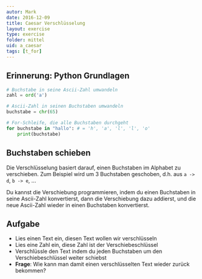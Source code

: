 ```yaml
---
autor: Mark  
date: 2016-12-09
title: Caesar Verschlüsselung
layout: exercise
type: exercise
folder: mittel
uid: a_caesar
tags: [t_for]
---
```


## Erinnerung: Python Grundlagen

```python
# Buchstabe in seine Ascii-Zahl umwandeln
zahl = ord('a')

# Ascii-Zahl in seinen Buchstaben umwandeln
buchstabe = chr(65)

# For-Schleife, die alle Buchstaben durchgeht
for buchstabe in "hallo": # = 'h', 'a', 'l', 'l', 'o'
    print(buchstabe)    
```

## Buchstaben schieben

Die Verschlüsselung basiert darauf, einen Buchstaben im Alphabet zu verschieben.
Zum Beispiel wird um 3 Buchstaben geschoben, d.h. aus `a -> d`, `b -> e`, ...

Du kannst die Verschiebung programmieren, indem du einen Buchstaben in seine Ascii-Zahl konvertierst,
dann die Verschiebung dazu addierst, und die neue Ascii-Zahl wieder in einen Buchstaben konvertierst.

## Aufgabe
- Lies einen Text ein, diesen Text wollen wir verschlüsseln
- Lies eine Zahl ein, diese Zahl ist der Verschiebeschlüssel
- Verschlüssle den Text indem du jeden Buchstaben um den Verschiebeschlüssel weiter schiebst
- **Frage**: Wie kann man damit einen verschlüsselten Text wieder zurück bekommen?
